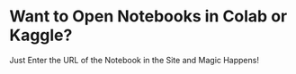 # Want to Open Notebooks in Colab or Kaggle?

Just Enter the URL of the Notebook in the Site and Magic Happens!
